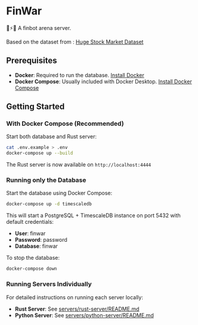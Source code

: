 # FinWar

🤖⚡️🤖 A finbot arena server.

Based on the dataset from : [Huge Stock Market Dataset](https://www.kaggle.com/datasets/borismarjanovic/price-volume-data-for-all-us-stocks-etfs/data)

## Prerequisites

- **Docker**: Required to run the database. [Install Docker](https://docs.docker.com/get-docker/)
- **Docker Compose**: Usually included with Docker Desktop. [Install Docker Compose](https://docs.docker.com/compose/install/)

## Getting Started

### With Docker Compose (Recommended)

Start both database and Rust server:

```bash
cat .env.example > .env
docker-compose up --build
```

The Rust server is now available on `http://localhost:4444`

### Running only the Database

Start the database using Docker Compose:

```bash
docker-compose up -d timescaledb
```

This will start a PostgreSQL + TimescaleDB instance on port 5432 with default credentials:

- **User**: finwar
- **Password**: password
- **Database**: finwar

To stop the database:

```bash
docker-compose down
```

### Running Servers Individually

For detailed instructions on running each server locally:

- **Rust Server**: See [servers/rust-server/README.md](servers/rust-server/README.md)
- **Python Server**: See [servers/python-server/README.md](servers/python-server/README.md)
